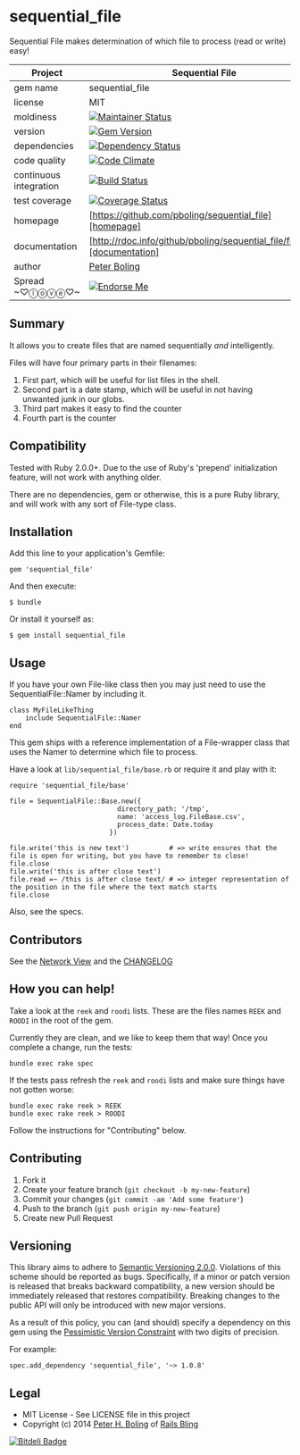 # sequential_file

Sequential File makes determination of which file to process (read or write) easy!

| Project                 |  Sequential File   |
|------------------------ | ----------------- |
| gem name                |  sequential_file   |
| license                 |  MIT              |
| moldiness               |  [![Maintainer Status](http://stillmaintained.com/pboling/sequential_file.png)](http://stillmaintained.com/pboling/sequential_file) |
| version                 |  [![Gem Version](https://badge.fury.io/rb/sequential_file.png)](http://badge.fury.io/rb/sequential_file) |
| dependencies            |  [![Dependency Status](https://gemnasium.com/pboling/sequential_file.png)](https://gemnasium.com/pboling/sequential_file) |
| code quality            |  [![Code Climate](https://codeclimate.com/github/pboling/sequential_file.png)](https://codeclimate.com/github/pboling/sequential_file) |
| continuous integration  |  [![Build Status](https://secure.travis-ci.org/pboling/sequential_file.png?branch=master)](https://travis-ci.org/pboling/sequential_file) |
| test coverage           |  [![Coverage Status](https://coveralls.io/repos/pboling/sequential_file/badge.png)](https://coveralls.io/r/pboling/sequential_file) |
| homepage                |  [https://github.com/pboling/sequential_file][homepage] |
| documentation           |  [http://rdoc.info/github/pboling/sequential_file/frames][documentation] |
| author                  |  [Peter Boling](https://coderbits.com/pboling) |
| Spread ~♡ⓛⓞⓥⓔ♡~      |  [![Endorse Me](https://api.coderwall.com/pboling/endorsecount.png)](http://coderwall.com/pboling) |

## Summary

It allows you to create files that are named sequentially *and* intelligently.

Files will have four primary parts in their filenames:

1. First part, which will be useful for list files in the shell.
2. Second part is a date stamp, which will be useful in not having unwanted junk in our globs.
3. Third part makes it easy to find the counter
4. Fourth part is the counter

## Compatibility

Tested with Ruby 2.0.0+.  Due to the use of Ruby's 'prepend' initialization feature, will not work with anything older.

There are no dependencies, gem or otherwise, this is a pure Ruby library, and will work with any sort of File-type class.

## Installation

Add this line to your application's Gemfile:

    gem 'sequential_file'

And then execute:

    $ bundle

Or install it yourself as:

    $ gem install sequential_file

## Usage

If you have your own File-like class then you may just need to use the SequentialFile::Namer by including it.

```
class MyFileLikeThing
    include SequentialFile::Namer
end
```

This gem ships with a reference implementation of a File-wrapper class that uses the Namer to determine which file to process.

Have a look at `lib/sequential_file/base.rb` or require it and play with it:

```
require 'sequential_file/base'

file = SequentialFile::Base.new({
                           directory_path: '/tmp',
                           name: 'access_log.FileBase.csv',
                           process_date: Date.today
                         })

file.write('this is new text')          # => write ensures that the file is open for writing, but you have to remember to close!
file.close
file.write('this is after close text')
file.read =~ /this is after close text/ # => integer representation of the position in the file where the text match starts
file.close
```

Also, see the specs.

## Contributors

See the [Network View](https://github.com/pboling/sequential_file/network) and the [CHANGELOG](https://github.com/pboling/sequential_file/blob/master/CHANGELOG.md)

## How you can help!

Take a look at the `reek` and `roodi` lists. These are the files names `REEK` and `ROODI` in the root of the gem.

Currently they are clean, and we like to keep them that way!  Once you complete a change, run the tests:

```
bundle exec rake spec
```

If the tests pass refresh the `reek` and `roodi` lists and make sure things have not gotten worse:

```
bundle exec rake reek > REEK
bundle exec rake reek > ROODI
```

Follow the instructions for "Contributing" below.

## Contributing

1. Fork it
2. Create your feature branch (`git checkout -b my-new-feature`)
3. Commit your changes (`git commit -am 'Add some feature'`)
4. Push to the branch (`git push origin my-new-feature`)
5. Create new Pull Request

## Versioning

This library aims to adhere to [Semantic Versioning 2.0.0][semver].
Violations of this scheme should be reported as bugs. Specifically,
if a minor or patch version is released that breaks backward
compatibility, a new version should be immediately released that
restores compatibility. Breaking changes to the public API will
only be introduced with new major versions.

As a result of this policy, you can (and should) specify a
dependency on this gem using the [Pessimistic Version Constraint][pvc] with two digits of precision.

For example:

    spec.add_dependency 'sequential_file', '~> 1.0.8'

## Legal

* MIT License - See LICENSE file in this project
* Copyright (c) 2014 [Peter H. Boling][peterboling] of [Rails Bling][railsbling]

[semver]: http://semver.org/
[pvc]: http://docs.rubygems.org/read/chapter/16#page74
[railsbling]: http://www.railsbling.com
[peterboling]: http://www.peterboling.com
[documentation]: http://rdoc.info/github/pboling/sequential_file/frames
[homepage]: https://github.com/pboling/sequential_file


[![Bitdeli Badge](https://d2weczhvl823v0.cloudfront.net/pboling/sequential_file/trend.png)](https://bitdeli.com/free "Bitdeli Badge")
